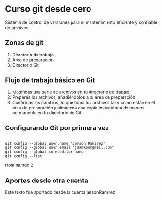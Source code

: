 # Curso git desde cero
Sistema de control de versiones para el mantenimiento eficiente y confiable de archivos.

## Zonas de git
1. Directorio de trabajo
2. Área de preparación
3. Directorio Git

## Flujo de trabajo básico en Git
1. Modificas una serie de archivos en tu directorio de trabajo.
2. Preparás los archivos, añadiéndolos a tu área de  preparación.
3. Confirmas los cambios, lo que toma los archivos tal y como están en el área de preparación y almacena esa copia instantánea de manera permanente en tu directorio de Git.

## Configurando Git por primera vez
```

git config --global user.name "Jerson Ramírez"
git config --global user.email "juamkoo@gmail.com"
git config --global core.editor nano
git config --list
```
Hola mundo 2

## Aportes desde otra cuenta
Este texto fue aportado desde la cuenta jersonRamirez